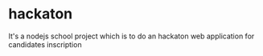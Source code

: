 # hackaton
It's a nodejs school project which is to do an hackaton web application for candidates inscription
